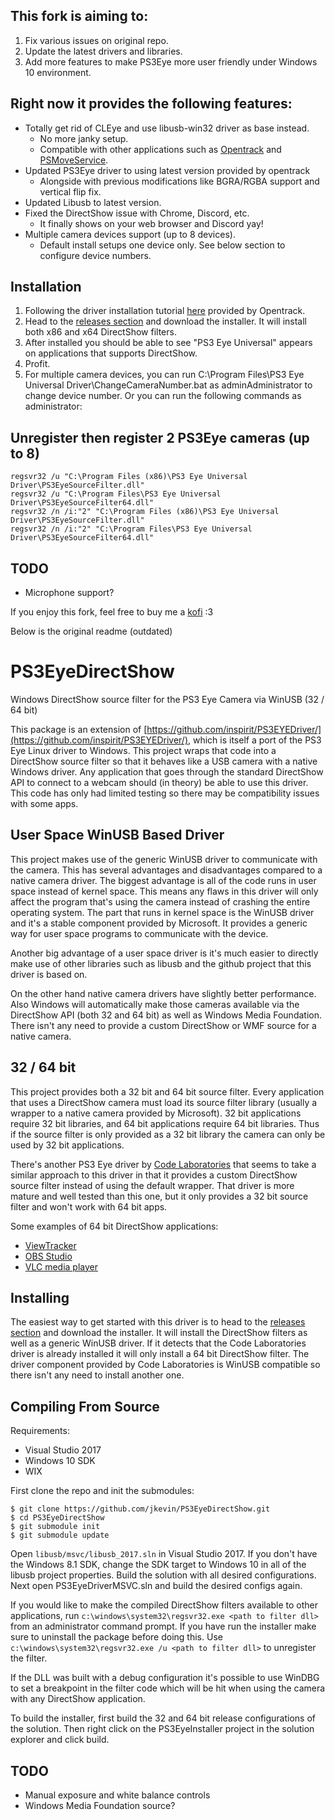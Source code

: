 ## This fork is aiming to: 
1. Fix various issues on original repo.
2. Update the latest drivers and libraries.
3. Add more features to make PS3Eye more user friendly under Windows 10 environment.
   
## Right now it provides the following features:
- Totally get rid of CLEye and use libusb-win32 driver as base instead.
  - No more janky setup.
  - Compatible with other applications such as [Opentrack](https://github.com/opentrack/opentrack) and [PSMoveService](https://github.com/psmoveservice/PSMoveService).
- Updated PS3Eye driver to using latest version provided by opentrack
  - Alongside with previous modifications like BGRA/RGBA support and vertical flip fix.
- Updated Libusb to latest version.
- Fixed the DirectShow issue with Chrome, Discord, etc.
  - It finally shows on your web browser and Discord yay!
- Multiple camera devices support (up to 8 devices).
  - Default install setups one device only. See below section to configure device numbers.

## Installation
1. Following the driver installation tutorial [here](https://github.com/opentrack/opentrack/wiki/PS3-Eye-open-driver-instructions) provided by Opentrack.
2. Head to the [releases section](https://github.com/jkevin/PS3EyeDirectShow/releases) and download the installer. It will install both x86 and x64 DirectShow filters.
3. After installed you should be able to see "PS3 Eye Universal" appears on applications that supports DirectShow.
4. Profit.
5. For multiple camera devices, you can run C:\Program Files\PS3 Eye Universal Driver\ChangeCameraNumber.bat as adminAdministrator to change device number. Or you can run the following commands as administrator:

## Unregister then register 2 PS3Eye cameras (up to 8)
```
regsvr32 /u "C:\Program Files (x86)\PS3 Eye Universal Driver\PS3EyeSourceFilter.dll"
regsvr32 /u "C:\Program Files\PS3 Eye Universal Driver\PS3EyeSourceFilter64.dll"
regsvr32 /n /i:"2" "C:\Program Files (x86)\PS3 Eye Universal Driver\PS3EyeSourceFilter.dll"
regsvr32 /n /i:"2" "C:\Program Files\PS3 Eye Universal Driver\PS3EyeSourceFilter64.dll"
```

## TODO
- Microphone support?
  
If you enjoy this fork, feel free to buy me a [kofi](https://ko-fi.com/allancat) :3

Below is the original readme (outdated)

# PS3EyeDirectShow
Windows DirectShow source filter for the PS3 Eye Camera via WinUSB (32 / 64 bit)

This package is an extension of [https://github.com/inspirit/PS3EYEDriver/](https://github.com/inspirit/PS3EYEDriver/), which is itself a port of the PS3 Eye Linux driver to Windows. This project wraps that code into a DirectShow source filter so that it behaves like a USB camera with a native Windows driver. Any application that goes through the standard DirectShow API to connect to a webcam should (in theory) be able to use this driver. This code has only had limited testing so there may be compatibility issues with some apps.

## User Space WinUSB Based Driver
This project makes use of the generic WinUSB driver to communicate with the camera. This has several advantages and disadvantages compared to a native camera driver. The biggest advantage is all of the code runs in user space instead of kernel space. This means any flaws in this driver will only affect the program that's using the camera instead of crashing the entire operating system. The part that runs in kernel space is the WinUSB driver and it's a stable component provided by Microsoft. It provides a generic way for user space programs to communicate with the device.

Another big advantage of a user space driver is it's much easier to directly make use of other libraries such as libusb and the github project that this driver is based on.

On the other hand native camera drivers have slightly better performance. Also Windows will automatically make those cameras available via the DirectShow API (both 32 and 64 bit) as well as Windows Media Foundation. There isn't any need to provide a custom DirectShow or WMF source for a native camera.

## 32 / 64 bit
This project provides both a 32 bit and 64 bit source filter. Every application that uses a DirectShow camera must load its source filter library (usually a wrapper to a native camera provided by Microsoft). 32 bit applications require 32 bit libraries, and 64 bit applications require 64 bit libraries. Thus if the source filter is only provided as a 32 bit library the camera can only be used by 32 bit applications.

There's another PS3 Eye driver by [Code Laboratories](https://codelaboratories.com/) that seems to take a similar approach to this driver in that it provides a custom DirectShow source filter instead of using the default wrapper. That driver is more mature and well tested than this one, but it only provides a 32 bit source filter and won't work with 64 bit apps.

Some examples of 64 bit DirectShow applications:
- [ViewTracker](https://store.steampowered.com/app/929270/ViewTracker/)
- [OBS Studio](https://obsproject.com/)
- [VLC media player](https://www.videolan.org/vlc/)

## Installing

The easiest way to get started with this driver is to head to the [releases section](https://github.com/jkevin/PS3EyeDirectShow/releases) and download the installer. It will install the DirectShow filters as well as a generic WinUSB driver. If it detects that the Code Laboratories driver is already installed it will only install a 64 bit DirectShow filter. The driver component provided by Code Laboratories is WinUSB compatible so there isn't any need to install another one.

## Compiling From Source

Requirements:
- Visual Studio 2017
- Windows 10 SDK
- WIX

First clone the repo and init the submodules:
```
$ git clone https://github.com/jkevin/PS3EyeDirectShow.git
$ cd PS3EyeDirectShow
$ git submodule init
$ git submodule update
```

Open `libusb/msvc/libusb_2017.sln` in Visual Studio 2017. If you don't have the Windows 8.1 SDK, change the SDK target to Windows 10 in all of the libusb project properties. Build the solution with all desired configurations. Next open PS3EyeDriverMSVC.sln and build the desired configs again.

If you would like to make the compiled DirectShow filters available to other applications, run `c:\windows\system32\regsvr32.exe <path to filter dll>` from an administrator command prompt. If you have run the installer make sure to uninstall the package before doing this. Use `c:\windows\system32\regsvr32.exe /u <path to filter dll>` to unregister the filter.

If the DLL was built with a debug configuration it's possible to use WinDBG to set a breakpoint in the filter code which will be hit when using the camera with any DirectShow application.

To build the installer, first build the 32 and 64 bit release configurations of the solution. Then right click on the PS3EyeInstaller project in the solution explorer and click build.

## TODO
- Manual exposure and white balance controls
- Windows Media Foundation source?
